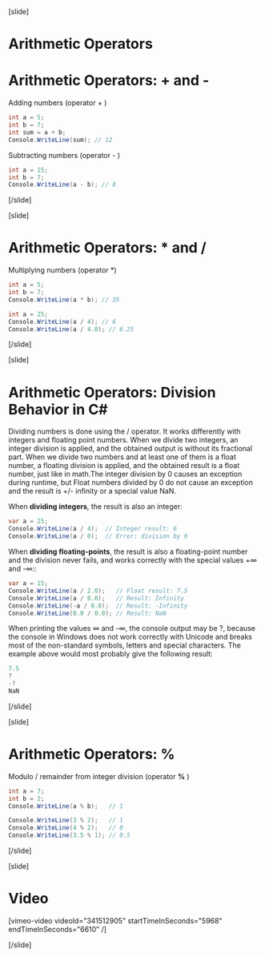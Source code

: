 [slide]
# Arithmetic Operators

# Arithmetic Operators: + and -
Adding numbers (operator + )
```csharp
int a = 5;
int b = 7;
int sum = a + b;
Console.WriteLine(sum); // 12 
```

Subtracting numbers (operator - )
```csharp
int a = 15;
int b = 7;
Console.WriteLine(a - b); // 8
```
[/slide]

[slide]
# Arithmetic Operators: * and /
Multiplying numbers (operator *)
```csharp
int a = 5;
int b = 7;
Console.WriteLine(a * b); // 35
```

```csharp
int a = 25;
Console.WriteLine(a / 4); // 6
Console.WriteLine(a / 4.0); // 6.25
```
[/slide]

[slide]
# Arithmetic Operators: Division Behavior in C#
Dividing numbers is done using the / operator. It works differently with integers 
and floating point numbers. When we divide two integers, an integer division is 
applied, and the obtained output is without its fractional part. When we divide 
two numbers and at least one of them is a float number, a floating division is 
applied, and the obtained result is a float number, just like in math.The integer 
division by 0 causes an exception during runtime, but Float numbers divided by 0 
do not cause an exception and the result is +/- infinity or a special value NaN.

When **dividing integers**, the result is also an integer:
```csharp
var a = 25;
Console.WriteLine(a / 4);  // Integer result: 6
Console.WriteLine(a / 0);  // Error: division by 0
```
When **dividing floating-points**, the result is also a floating-point number and 
the division never fails, and works correctly with the special values +∞ and -∞::
```csharp
var a = 15;
Console.WriteLine(a / 2.0);   // Float result: 7.5
Console.WriteLine(a / 0.0);   // Result: Infinity
Console.WriteLine(-a / 0.0);  // Result: -Infinity
Console.WriteLine(0.0 / 0.0); // Result: NaN
```
When printing the values ∞ and -∞, the console output may be ?, because the console
in Windows does not work correctly with Unicode and breaks most of the non-standard 
symbols, letters and special characters. The example above would most probably give
the following result:
```csharp
7.5
?
-?
NaN
```
[/slide]

[slide]
# Arithmetic Operators: %
Modulo / remainder from integer division (operator **%** )
```csharp
int a = 7;
int b = 2;
Console.WriteLine(a % b);   // 1
```

```csharp
Console.WriteLine(3 % 2);   // 1
Console.WriteLine(4 % 2);   // 0
Console.WriteLine(3.5 % 1); // 0.5
```
[/slide]

[slide]
# Video

[vimeo-video videoId="341512905" startTimeInSeconds="5968" endTimeInSeconds="6610" /]

[/slide]
